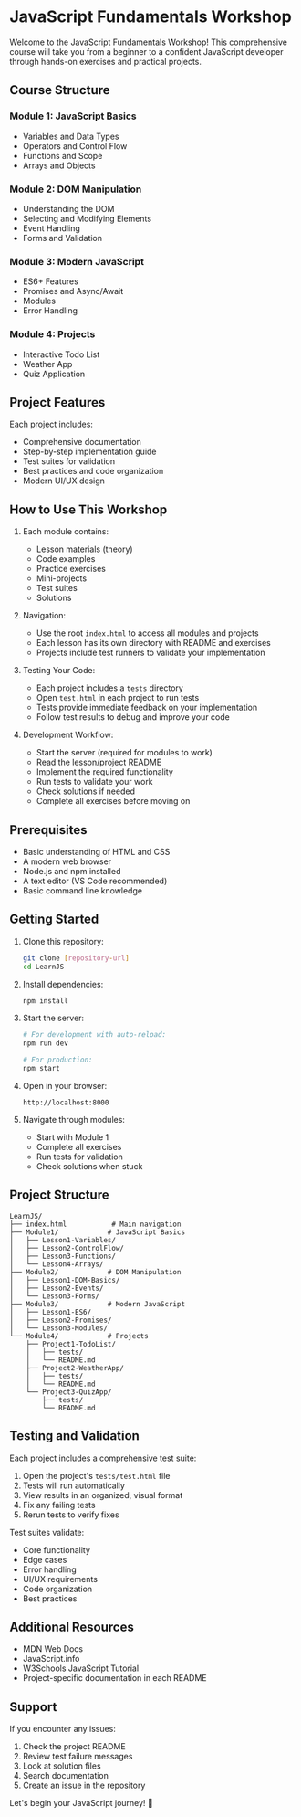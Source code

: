 # JavaScript Fundamentals Workshop

Welcome to the JavaScript Fundamentals Workshop! This comprehensive course will take you from a beginner to a confident JavaScript developer through hands-on exercises and practical projects.

## Course Structure

### Module 1: JavaScript Basics
- Variables and Data Types
- Operators and Control Flow
- Functions and Scope
- Arrays and Objects

### Module 2: DOM Manipulation
- Understanding the DOM
- Selecting and Modifying Elements
- Event Handling
- Forms and Validation

### Module 3: Modern JavaScript
- ES6+ Features
- Promises and Async/Await
- Modules
- Error Handling

### Module 4: Projects
- Interactive Todo List
- Weather App
- Quiz Application

## Project Features

Each project includes:
- Comprehensive documentation
- Step-by-step implementation guide
- Test suites for validation
- Best practices and code organization
- Modern UI/UX design

## How to Use This Workshop

1. Each module contains:
   - Lesson materials (theory)
   - Code examples
   - Practice exercises
   - Mini-projects
   - Test suites
   - Solutions

2. Navigation:
   - Use the root `index.html` to access all modules and projects
   - Each lesson has its own directory with README and exercises
   - Projects include test runners to validate your implementation

3. Testing Your Code:
   - Each project includes a `tests` directory
   - Open `test.html` in each project to run tests
   - Tests provide immediate feedback on your implementation
   - Follow test results to debug and improve your code

4. Development Workflow:
   - Start the server (required for modules to work)
   - Read the lesson/project README
   - Implement the required functionality
   - Run tests to validate your work
   - Check solutions if needed
   - Complete all exercises before moving on

## Prerequisites
- Basic understanding of HTML and CSS
- A modern web browser
- Node.js and npm installed
- A text editor (VS Code recommended)
- Basic command line knowledge

## Getting Started

1. Clone this repository:
   ```bash
   git clone [repository-url]
   cd LearnJS
   ```

2. Install dependencies:
   ```bash
   npm install
   ```

3. Start the server:
   ```bash
   # For development with auto-reload:
   npm run dev

   # For production:
   npm start
   ```

4. Open in your browser:
   ```
   http://localhost:8000
   ```

5. Navigate through modules:
   - Start with Module 1
   - Complete all exercises
   - Run tests for validation
   - Check solutions when stuck

## Project Structure
```
LearnJS/
├── index.html           # Main navigation
├── Module1/            # JavaScript Basics
│   ├── Lesson1-Variables/
│   ├── Lesson2-ControlFlow/
│   ├── Lesson3-Functions/
│   └── Lesson4-Arrays/
├── Module2/            # DOM Manipulation
│   ├── Lesson1-DOM-Basics/
│   ├── Lesson2-Events/
│   └── Lesson3-Forms/
├── Module3/            # Modern JavaScript
│   ├── Lesson1-ES6/
│   ├── Lesson2-Promises/
│   └── Lesson3-Modules/
└── Module4/            # Projects
    ├── Project1-TodoList/
    │   ├── tests/
    │   └── README.md
    ├── Project2-WeatherApp/
    │   ├── tests/
    │   └── README.md
    └── Project3-QuizApp/
        ├── tests/
        └── README.md
```

## Testing and Validation

Each project includes a comprehensive test suite:
1. Open the project's `tests/test.html` file
2. Tests will run automatically
3. View results in an organized, visual format
4. Fix any failing tests
5. Rerun tests to verify fixes

Test suites validate:
- Core functionality
- Edge cases
- Error handling
- UI/UX requirements
- Code organization
- Best practices

## Additional Resources
- MDN Web Docs
- JavaScript.info
- W3Schools JavaScript Tutorial
- Project-specific documentation in each README

## Support
If you encounter any issues:
1. Check the project README
2. Review test failure messages
3. Look at solution files
4. Search documentation
5. Create an issue in the repository

Let's begin your JavaScript journey! 🚀 